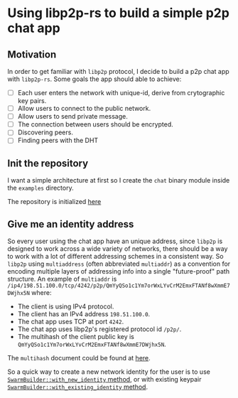 # Using libp2p-rs to build a simple p2p chat app

## Motivation
In order to get familiar with `libp2p` protocol, I decide to build a p2p chat app with `libp2p-rs`. Some goals the app should able to achieve:
- [ ] Each user enters the network with unique-id, derive from crytographic key pairs.
- [ ] Allow users to connect to the public network.
- [ ] Allow users to send private message.
- [ ] The connection between users should be encrypted.
- [ ] Discovering peers.
- [ ] Finding peers with the DHT

## Init the repository
I want a simple architecture at first so I create the `chat` binary module inside the `examples` directory.

The repository is initialized [here](https://github.com/quangkeu95/libp2p-learner/commit/bddf28e28a5ecba39e4209e1311efd763643035c)

## Give me an identity address
So every user using the chat app have an unique address, since `libp2p` is designed to work across a wide variety of networks, there should be a way to work with a lot of different addressing schemes in a consistent way. So `libp2p` using `multiaddress` (often abbreviated `multiaddr`) as a convention for encoding multiple layers of addressing info into a single "future-proof" path structure.
An example of `multiaddr` is `/ip4/198.51.100.0/tcp/4242/p2p/QmYyQSo1c1Ym7orWxLYvCrM2EmxFTANf8wXmmE7DWjhx5N` where:
- The client is using IPv4 protocol.
- The client has an IPv4 address `198.51.100.0`.
- The chat app uses TCP at port `4242`.
- The chat app uses libp2p's registered protocol id `/p2p/`.
- The multihash of the client public key is `QmYyQSo1c1Ym7orWxLYvCrM2EmxFTANf8wXmmE7DWjhx5N`.

The `multihash` document could be found at [here](https://docs.libp2p.io/concepts/appendix/glossary/#multihash). 

So a quick way to create a new network identity for the user is to use [`SwarmBuilder::with_new_identity` method](https://docs.rs/libp2p/0.52.4/libp2p/struct.SwarmBuilder.html#method.with_new_identity), or with existing keypair [`SwarmBuilder::with_existing_identity` method](https://docs.rs/libp2p/0.52.4/libp2p/struct.SwarmBuilder.html#method.with_existing_identity).


